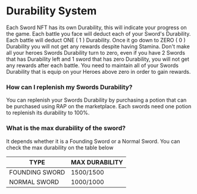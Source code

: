 # Durability System

Each Sword NFT has its own Durability, this will indicate your progress on the game. Each battle you face will deduct each of your Sword's Durability. Each battle will deduct ONE ( 1 ) Durability. Once it go down to ZERO ( 0 ) Durability you will not get any rewards despite having Stamina. Don't make all your heroes Swords Durability turn to zero, even if you have 2 Swords that has Durability left and 1 sword that has zero Durability, you will not get any rewards after each battle. You need to maintain all of your Swords Durability that is equip on your Heroes above zero in order to gain rewards.&#x20;

### How can I replenish my Swords Durability?

You can replenish your Swords Durability by purchasing a potion that can be purchased using RAP on the marketplace. Each swords need one potion to replenish its durability to 100%.

### What is the max durability of the sword?

It depends whether it is a Founding Sword or a Normal Sword. You can check the max durability on the table below

| TYPE           | MAX DURABILITY |
| -------------- | -------------- |
| FOUNDING SWORD | 1500/1500      |
| NORMAL SWORD   | 1000/1000      |
